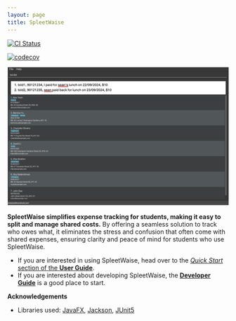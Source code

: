 ```yaml
---
layout: page
title: SpleetWaise
---
```


[![CI Status](https://github.com/AY2425S1-CS2103-F13-1/tp/workflows/Java%20CI/badge.svg)](https://github.com/AY2425S1-CS2103-F13-1/tp/actions)

[![codecov](https://codecov.io/gh/AY2425S1-CS2103-F13-1/tp/graph/badge.svg?token=91MOH0UZHU)](https://codecov.io/gh/AY2425S1-CS2103-F13-1/tp)

![Ui](images/Ui.png)

**SpleetWaise simplifies expense tracking for students, making it easy to split and manage shared costs.** By offering a
seamless solution to track who owes what, it eliminates the stress and confusion that often come with shared expenses,
ensuring clarity and peace of mind for students who use SpleetWaise.

- If you are interested in using SpleetWaise, head over to the [_Quick Start_ section of the **User Guide**](UserGuide.html#quick-start).
- If you are interested about developing SpleetWaise, the [**Developer Guide**](DeveloperGuide.html) is a good place to
  start.

**Acknowledgements**

- Libraries
  used: [JavaFX](https://openjfx.io/), [Jackson](https://github.com/FasterXML/jackson), [JUnit5](https://github.com/junit-team/junit5)
